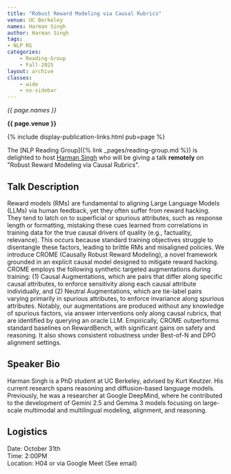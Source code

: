 ```yaml
---
title: "Robust Reward Modeling via Causal Rubrics"
venue: UC Berkeley
names: Harman Singh
author: Harman Singh
tags:
- NLP RG
categories:
    - Reading-Group
    - Fall-2025
layout: archive
classes:
    - wide
    - no-sidebar
---
```


*{{ page.names }}*

**{{ page.venue }}**

{% include display-publication-links.html pub=page %}

The [NLP Reading Group]({% link _pages/reading-group.md %}) is delighted to host [Harman Singh](https://harmandotpy.github.io/) who will be giving a talk **remotely** on "Robust Reward Modeling via Causal Rubrics".

## Talk Description
Reward models (RMs) are fundamental to aligning Large Language Models (LLMs) via human feedback, yet they often suffer from reward hacking. They tend to latch on to superficial or spurious attributes, such as response length or formatting, mistaking these cues learned from correlations in training data for the true causal drivers of quality (e.g., factuality, relevance). This occurs because standard training objectives struggle to disentangle these factors, leading to brittle RMs and misaligned policies. 
We introduce CROME (Causally Robust Reward Modeling), a novel framework grounded in an explicit causal model designed to mitigate reward hacking. CROME employs the following synthetic targeted augmentations during training: (1) Causal Augmentations, which are pairs that differ along specific causal attributes, to enforce sensitivity along each causal attribute individually, and (2) Neutral Augmentations, which are tie-label pairs varying primarily in spurious attributes, to enforce invariance along spurious attributes. Notably, our augmentations are produced without any knowledge of spurious factors, via answer interventions only along causal rubrics, that are identified by querying an oracle LLM. Empirically, CROME outperforms standard baselines on RewardBench, with significant gains on safety and reasoning. It also shows consistent robustness under Best-of-N and DPO alignment settings.

## Speaker Bio

Harman Singh is a PhD student at UC Berkeley, advised by Kurt Keutzer. His current research spans reasoning and diffusion-based language models. Previously, he was a researcher at Google DeepMind, where he contributed to the development of Gemini 2.5 and Gemma 3 models focusing on large-scale multimodal and multilingual modeling, alignment, and reasoning.

## Logistics

Date: October 31th<br>
Time: 2:00PM <br>
Location: H04 or via Google Meet (See email)

